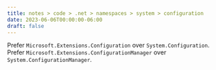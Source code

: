 ```yaml
---
title: notes > code > .net > namespaces > system > configuration
date: 2023-06-06T00:00:00-06:00
draft: false
---
```


Prefer `Microsoft.Extensions.Configuration` over `System.Configuration`.  
Prefer `Microsoft.Extensions.ConfigurationManager` over `System.ConfigurationManager`.
